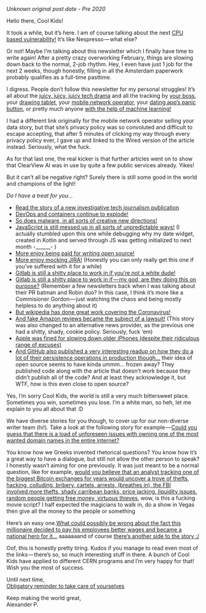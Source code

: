 _Unknown original post date - Pre 2020_

Hello there, Cool Kids!

It took a while, but it’s here. I am of course talking about the next [CPU based vulnerability!](https://cacheoutattack.com/) It’s like Nespresso — what else?

Or not! Maybe I’m talking about this newsletter which I finally have time to write again! After a pretty crazy overworking February, things are slowing down back to the normal, 2-job rhythm. Hey, I even have just 1 job for the next 2 weeks, though honestly, filling in all the Amsterdam paperwork probably qualifies as a full-time pasttime.

I digress. People don’t follow this newsletter for my personal struggles! It’s all about the [juicy, juicy, juicy tech drama](https://medium.com/@ladyleet/ngatlanta-and-node-atlanta-the-other-sides-of-the-story-59bdc48639c4) and all the tracking by [your boss](https://www.bbc.com/news/amp/business-51570401), your [drawing tablet](https://robertheaton.com/2020/02/05/wacom-drawing-tablets-track-name-of-every-application-you-open/), your [mobile network operator](https://www.wired.com/story/fcc-fines-wireless-companies-selling-users-location-data/), your [dating app’s panic button](https://gizmodo.com/tinders-new-panic-button-is-sharing-your-data-with-ad-t-1841184919), or pretty much anyone [with the help of machine learning!](https://twitter.com/CNET/status/1218931492669263873)

I had a different link originally for the mobile network operator selling your data story, but that site’s privacy policy was so convoluted and difficult to escape accepting, that after 5 minutes of clicking my way through every privacy policy ever, I gave up and linked to the Wired version of the article instead. Seriously, what the fuck.

As for that last one, the real kicker is that further articles went on to show that ClearView AI was in use by quite a few public services already. Yikes!

But it can’t all be negative right? Surely there is still some good in the world and champions of the light!

_Do I have a treat for you…_

-   [Read the story of a new investigative tech journalism publication](https://www.niemanlab.org/2020/02/big-tech-is-watching-you-whos-watching-big-tech-the-markup-is-finally-ready-for-liftoff/)
-   [DevOps and containers continue to explode!](https://www.cncf.io/blog/2020/03/04/2019-cncf-survey-results-are-here-deployments-are-growing-in-size-and-speed-as-cloud-native-adoption-becomes-mainstream/)
-   [So does malware, in all sorts of creative new directions!](https://www.zdnet.com/article/malware-stew-cooked-up-on-bitbucket-deployed-in-attacks-worldwide/)
-   [JavaScript is still messed up in all sorts of unpredictable ways!](https://stackoverflow.com/questions/2552483/why-does-the-month-argument-range-from-0-to-11-in-javascripts-date-constructor) (I actually stumbled upon this one while debugging why my date widget, created in Kotlin and served through JS was getting initialized to next month -______- )
-   [More enjoy being paid for writing open source!](https://hivefive.io/)
-   [More enjoy mocking JIRA!](https://twitter.com/mollywaggett/status/1235281112684843009) (Honestly you can only really get this one if you’ve suffered with it for a while)
-   [Gitlab is still a shitty place to work in if you’re not a white dude!](https://www.theregister.co.uk/2020/02/03/gitlab_proclaims_diversity/)
-   [Gitlab is still a shitty place to work in if — my god, are they doing this on purpose?](https://www.theregister.co.uk/2020/02/06/gitlab_sales_women/) (Remember a few newsletters back when I was talking about their PR batman and Robin duo? In this case, I think it’s more like a Commisioner Gordon — just watching the chaos and being mostly helpless to do anything about it)
-   [But wikipedia has done great work covering the Coronavirus!](https://www.wired.co.uk/article/wikipedia-coronavirus)
-   [And fake Amazon reviews became the subject of a lawsuit!](https://www.bbc.com/news/technology-47401661) (This story was also changed to an alternative news provider, as the previous one had a shitty, shady, cookie policy. Seriously, fuck ‘em)
-   [Apple was fined for slowing down older iPhones (despite their ridiculous range of excuses)](https://twitter.com/BBCWorld/status/1225845885571084288)
-   [And GitHub also published a very interesting readup on how they do a lot of their persistence operations in production though…](https://github.blog/2020-02-14-automating-mysql-schema-migrations-with-github-actions-and-more/) their idea of open source seems to have kinda ummm… frozen away? They published code along with the article that doesn’t work because they didn’t publish all of the code? And at least they acknowledge it, but WTF, how is this even close to open source?

Yes, I’m sorry Cool Kids, the world is still a very much bittersweet place. Sometimes you win, sometimes you lose. I’m a white man, so heh, let me explain to you all about that :D

We have diverse stories for you though, to cover up for our non-diverse writer team (hi!). Take a look at the following story for example — [Could you guess that there is a load of unforeseen issues with owning one of the most wanted domain names in the entire internet?](https://krebsonsecurity.com/2020/02/dangerous-domain-corp-com-goes-up-for-sale/)

You know how we Greeks invented rhetorical questions? You know how it’s a great way to have a dialogue, but still not allow the other person to speak? I honestly wasn’t aiming for one previously. It was just meant to be a normal question, like for example, [would you believe that an analyst tracking one of the biggest Bitcoin exchanges for years would uncover a trove of thefts, hacking, colluding, bribery, cartels, arrests, (breathes in), the FBI involved,more thefts, shady carribean banks, price jacking, liquidity issues, random people getting free money, virtuous thieves](https://gist.github.com/patio11/598ec35c6c1675c97d93383f41b39b0b), wow, is this a fucking movie script? I half expected the magicians to walk in, do a show in Vegas then give all the money to the people or something

Here’s an easy one.[What could possibly be wrong about the fact this millionaire decided to pay his employees better wages and became a national hero for it…](https://www.bbc.com/news/stories-51332811) aaaaaaand of course [there’s another side to the story :/](https://www.bloomberg.com/features/2015-gravity-ceo-dan-price/)

Oof, this is honestly pretty tiring. Kudos if you manage to read even most of the links — there’s so, so much interesting stuff in there. A bunch of Cool Kids have applied to different CERN programs and I’m very happy for that! Wish you the most of success.

Until next time,  
[Obligatory reminder to take care of yourselves](https://twitter.com/jasonfried/status/1235293520203780096)

Keep making the world great,  
Alexander P.